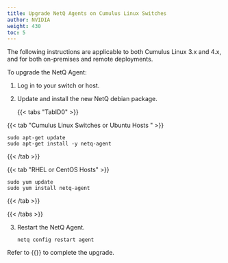 ```yaml
---
title: Upgrade NetQ Agents on Cumulus Linux Switches
author: NVIDIA
weight: 430
toc: 5
---
```

The following instructions are applicable to both Cumulus Linux 3.x and 4.x, and for both on-premises and remote deployments.

To upgrade the NetQ Agent:

1. Log in to your switch or host.

2. Update and install the new NetQ debian package.

    {{< tabs "TabID0" >}}

{{< tab "Cumulus Linux Switches or Ubuntu Hosts " >}}

```
sudo apt-get update
sudo apt-get install -y netq-agent
```

{{< /tab >}}

{{< tab "RHEL or CentOS Hosts" >}}

```
sudo yum update
sudo yum install netq-agent
```

{{< /tab >}}

{{< /tabs >}}

3. Restart the NetQ Agent.

    ```
    netq config restart agent
    ```

Refer to {{<link title="Install and Configure the NetQ Agent on Cumulus Linux Switches">}} to complete the upgrade.
